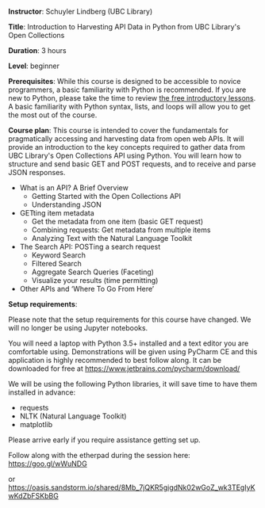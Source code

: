 **Instructor**: Schuyler Lindberg (UBC Library)

**Title**: Introduction to Harvesting API Data in Python from UBC Library's Open Collections

**Duration**: 3 hours

**Level**: beginner

**Prerequisites**: While this course is designed to be accessible to novice programmers, a basic
familiarity with Python is recommended. If you are new to Python, please take the time to review
[the free introductory lessons](https://www.codecademy.com/learn/python). A basic familiarity with Python
syntax, lists, and loops will allow you to get the most out of the course.

**Course plan**: This course is intended to cover the fundamentals for pragmatically accessing and
harvesting data from open web APIs. It will provide an introduction to the key concepts required to
gather data from UBC Library's Open Collections API using Python. You will learn how to structure and
send basic GET and POST requests, and to receive and parse JSON responses.

- What is an API? A Brief Overview
    - Getting Started with the Open Collections API
    - Understanding JSON
- GETting item metadata
    - Get the metadata from one item (basic GET request)
    - Combining requests: Get metadata from multiple items
    - Analyzing Text with the Natural Language Toolkit
- The Search API: POSTing a search request
    - Keyword Search
    - Filtered Search
    - Aggregate Search Queries (Faceting)
    - Visualize your results (time permitting)
- Other APIs and ‘Where To Go From Here’

**Setup requirements**: 

Please note that the setup requirements for this course have changed. We will no longer be using Jupyter notebooks.

You will need a laptop with Python 3.5+ installed and a text editor you are comfortable using. 
Demonstrations will be given using PyCharm CE and this application is highly recommended to best follow along. It can be downloaded for free at https://www.jetbrains.com/pycharm/download/

We will be using the following Python libraries, it will save time to have them installed in advance:
 - requests
 - NLTK (Natural Language Toolkit)
 - matplotlib

Please arrive early if you require assistance getting set up.


Follow along with the etherpad during the session here: https://goo.gl/wWuNDG
    
or https://oasis.sandstorm.io/shared/8Mb_7jQKR5gigdNk02wGoZ_wk3TEgIyKwKdZbFSKbBG
    
   